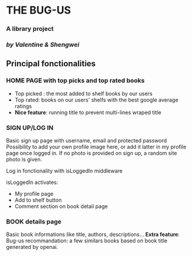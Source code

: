 
# THE BUG-US

### A library project
### *by Valentine & Shengwei*

## Principal fonctionalities

### HOME PAGE with top picks and top rated books

* Top picked : the most added to shelf books by our users
* Top rated: books on our users' shelfs with the best google average ratings
* **Nice feature**: running title to prevent multi-lines wraped title


### SIGN UP/LOG IN 

Basic sign up page with username, email and protected password
Possibility to add your own profile image here, or add it latter in my profile page once logged in. 
If no photo is provided on sign up, a random site photo is given. 

Log in fonctionality with isLoggedIn middleware 

isLoggedIn activates: 
* My profile page
* Add to shelf button
* Comment section on book detail page

### BOOK details page

Basic book informations like title, authors, descriptions...
**Extra feature**: 
Bug-us recommandation: a few similars books based on book title generated by openai. 




